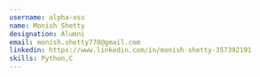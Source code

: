 ```yaml
---
username: alpha-oss
name: Monish Shetty
designation: Alumni
email: monish.shetty770@gmail.com
linkedin: https://www.linkedin.com/in/monish-shetty-357392191
skills: Python,C
---
```

